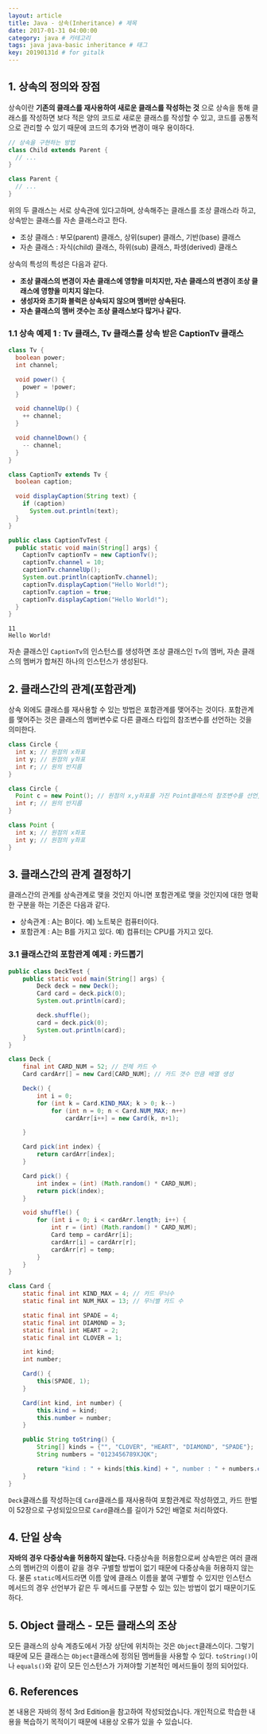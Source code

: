```yaml
---
layout: article
title: Java - 상속(Inheritance) # 제목
date: 2017-01-31 04:00:00
category: java # 카테고리
tags: java java-basic inheritance # 태그
key: 20190131d # for gitalk
---
```


## 1. 상속의 정의와 장점

상속이란 **기존의 클래스를 재사용하여 새로운 클래스를 작성하는 것** 으로 상속을 통해 클래스를 작성하면 보다 적은 양의 코드로 새로운 클래스를 작성할 수 있고, 코드를 공통적으로 관리할 수 있기 때문에 코드의 추가와 변경이 매우 용이하다.

```java
// 상속을 구현하는 방법
class Child extends Parent {
  // ...
}

class Parent {
  // ...
}
```

위의 두 클래스는 서로 상속관에 있다고하며, 상속해주는 클래스를 조상 클래스라 하고, 상속받는 클래스를 자손 클래스라고 한다.

- 조상 클래스 : 부모(parent) 클래스, 상위(super) 클래스, 기반(base) 클래스
- 자손 클래스 : 자식(child) 클래스, 하위(sub) 클래스, 파생(derived) 클래스

상속의 특성의 특성은 다음과 같다.

- **조상 클래스의 변경이 자손 클래스에 영향을 미치지만, 자손 클래스의 변경이 조상 클래스에 영향을 미치지 않는다.**
- **생성자와 초기화 블럭은 상속되지 않으며 멤버만 상속된다.**
- **자손 클래스의 멤버 갯수는 조상 클래스보다 많거나 같다.**

### 1.1 상속 예제 1 : Tv 클래스, Tv 클래스를 상속 받은 CaptionTv 클래스

```java
class Tv {
  boolean power;
  int channel;

  void power() {
    power = !power;
  }

  void channelUp() {
    ++ channel;
  }

  void channelDown() {
    -- channel;
  }
}
```

```java
class CaptionTv extends Tv {
  boolean caption;

  void displayCaption(String text) {
    if (caption)
      System.out.println(text);
  }
}
```

```java
public class CaptionTvTest {
  public static void main(String[] args) {
    CaptionTv captionTv = new CaptionTv();
    captionTv.channel = 10;
    captionTv.channelUp();
    System.out.println(captionTv.channel);
    captionTv.displayCaption("Hello World!");
    captionTv.caption = true;
    captionTv.displayCaption("Hello World!");
  }
}
```

```console
11
Hello World!
```

자손 클래스인 `CaptionTv`의 인스턴스를 생성하면 조상 클래스인 `Tv`의 멤버, 자손 클래스의 멤버가 합쳐진 하나의 인스턴스가 생성된다.

## 2. 클래스간의 관계(포함관계)

상속 외에도 클래스를 재사용할 수 있는 방법은 포함관계를 맺어주는 것이다. 포함관계를 맺어주는 것은 클래스의 멤버변수로 다른 클래스 타입의 참조변수를 선언하는 것을 의미한다.

```java
class Circle {
  int x; // 원점의 x좌표
  int y; // 원점의 y좌표
  int r; // 원의 반지름
}
```

```java
class Circle {
  Point c = new Point(); // 원점의 x,y좌표를 가진 Point클래스의 참조변수를 선언, 인스턴스를 생성
  int r; // 원의 반지름
}
```

```java
class Point {
  int x; // 원점의 x좌표
  int y; // 원점의 y좌표
}
```


## 3. 클래스간의 관계 결정하기

클래스간의 관계를 상속관계로 맺을 것인지 아니면 포함관계로 맺을 것인지에 대한 명확한 구분을 하는 기준은 다음과 같다.
- 상속관계 : A는 B이다. 예) 노트북은 컴퓨터이다.
- 포함관계 : A는 B를 가지고 있다. 예) 컴퓨터는 CPU를 가지고 있다.

### 3.1 클래스간의 포함관계 예제 : 카드뽑기

```java
public class DeckTest {
    public static void main(String[] args) {
        Deck deck = new Deck();
        Card card = deck.pick(0);
        System.out.println(card);

        deck.shuffle();
        card = deck.pick(0);
        System.out.println(card);
    }
}

class Deck {
    final int CARD_NUM = 52; // 전체 카드 수
    Card cardArr[] = new Card[CARD_NUM]; // 카드 갯수 만큼 배열 생성

    Deck() {
        int i = 0;
        for (int k = Card.KIND_MAX; k > 0; k--)
            for (int n = 0; n < Card.NUM_MAX; n++)
                cardArr[i++] = new Card(k, n+1);

    }

    Card pick(int index) {
        return cardArr[index];
    }

    Card pick() {
        int index = (int) (Math.random() * CARD_NUM);
        return pick(index);
    }

    void shuffle() {
        for (int i = 0; i < cardArr.length; i++) {
            int r = (int) (Math.random() * CARD_NUM);
            Card temp = cardArr[i];
            cardArr[i] = cardArr[r];
            cardArr[r] = temp;
        }
    }
}

class Card {
    static final int KIND_MAX = 4; // 카드 무늬수
    static final int NUM_MAX = 13; // 무늬별 카드 수

    static final int SPADE = 4;
    static final int DIAMOND = 3;
    static final int HEART = 2;
    static final int CLOVER = 1;

    int kind;
    int number;

    Card() {
        this(SPADE, 1);
    }

    Card(int kind, int number) {
        this.kind = kind;
        this.number = number;
    }

    public String toString() {
        String[] kinds = {"", "CLOVER", "HEART", "DIAMOND", "SPADE"};
        String numbers = "0123456789XJQK";

        return "kind : " + kinds[this.kind] + ", number : " + numbers.charAt(this.number);
    }
}
```

`Deck`클래스를 작성하는데 `Card`클래스를 재사용하여 포함관계로 작성하였고, 카드 한벌이 52장으로 구성되있으므로 `Card`클래스를 길이가 52인 배열로 처리하였다.

## 4. 단일 상속

**자바의 경우 다중상속을 허용하지 않는다.** 다중상속을 허용함으로써 상속받은 여러 클래스의 멤버간의 이름이 같을 경우 구별할 방법이 없기 때문에 다중상속을 허용하지 않는다. 물론 `static`메서드라면 이름 앞에 클래스 이름을 붙여 구별할 수 있지만 인스턴스 메서드의 경우 선언부가 같은 두 메서드를 구분할 수 있는 있는 방법이 없기 때문이기도 하다.

## 5. Object 클래스 - 모든 클래스의 조상
모든 클래스의 상속 계층도에서 가장 상단에 위치하는 것은 `Object`클래스이다. 그렇기 때문에 모든 클래스는 `Object`클래스에 정의된 멤버들을 사용할 수 있다. `toString()`이나 `equals()`와 같이 모든 인스턴스가 가져야할 기본적인 메서드들이 정의 되어있다.

## 6. References

본 내용은 자바의 정석 3rd Edition을 참고하여 작성되었습니다. 개인적으로 학습한 내용을 복습하기 목적이기 때문에 내용상 오류가 있을 수 있습니다.
